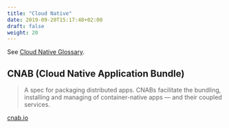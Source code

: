 ```yaml
---
title: "Cloud Native"
date: 2019-09-20T15:17:48+02:00
draft: false
weight: 20
---
```


See [Cloud Native Glossary](https://www.cloudfoundry.org/cloud-native-glossary/).

## CNAB (Cloud Native Application Bundle)

> A spec for packaging distributed apps. CNABs facilitate the bundling, installing and managing of container-native apps — and their coupled services.

[cnab.io](https://cnab.io/)
